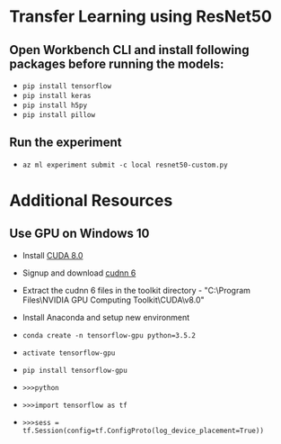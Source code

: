 # Transfer Learning using ResNet50

## Open Workbench CLI and install following packages before running the models:

- `pip install tensorflow`
- `pip install keras`
- `pip install h5py`
- `pip install pillow`

## Run the experiment

- `az ml experiment submit -c local resnet50-custom.py`


# Additional Resources

## Use GPU on Windows 10

- Install [CUDA 8.0](https://developer.nvidia.com/cuda-80-ga2-download-archive)

- Signup and download [cudnn 6](https://developer.nvidia.com/rdp/cudnn-download)

- Extract the cudnn 6 files in the toolkit directory - "C:\Program Files\NVIDIA GPU Computing Toolkit\CUDA\v8.0"

- Install Anaconda and setup new environment

- `conda create -n tensorflow-gpu python=3.5.2`
- `activate tensorflow-gpu`
- `pip install tensorflow-gpu`
- `>>>python`
- `>>>import tensorflow as tf`
- `>>>sess = tf.Session(config=tf.ConfigProto(log_device_placement=True))`


